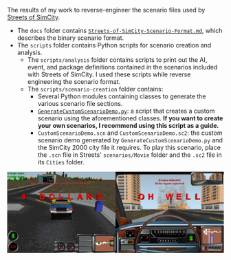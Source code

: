 The results of my work to reverse-engineer the scenario files used by [Streets of SimCity](https://en.wikipedia.org/wiki/Streets_of_SimCity).

* The `docs` folder contains [`Streets-of-SimCity-Scenario-Format.md`](docs/Streets-of-SimCity-Scenario-Format.md), which describes the binary scenario format.
* The `scripts` folder contains Python scripts for scenario creation and analysis.
  * The `scripts/analysis` folder contains scripts to print out the AI, event, and package definitions contained in the scenarios included with Streets of SimCity. I used these scripts while reverse engineering the scenario format.
  * The `scripts/scenario-creation` folder contains:
    * Several Python modules containing classes to generate the various scenario file sections.
    * [`GenerateCustomScenarioDemo.py`](scripts/scenario-creation/GenerateCustomScenarioDemo.py): a script that creates a custom scenario using the aforementioned classes. **If you want to create your own scenarios, I recommend using this script as a guide.**
    * `CustomScenarioDemo.scn` and `CustomScenarioDemo.sc2`: the custom scenario demo generated by `GenerateCustomScenarioDemo.py` and the SimCity 2000 city file it requires. To play this scenario, place the `.scn` file in Streets' `scenarios/Movie` folder and the `.sc2` file in its `Cities` folder.

![Screenshots from the custom scenario demo](custom-scenario-demo-screenshots.png "Screenshots from the custom scenario demo")
